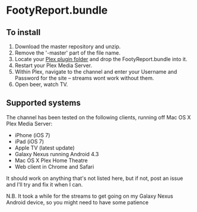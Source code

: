 # FootyReport.bundle


## To install

1. Download the master repository and unzip.
2. Remove the '-master' part of the file name.
3. Locate your [Plex plugin folder](https://support.plex.tv/hc/en-us/articles/201106098-How-do-I-find-the-Plug-Ins-folder-) and drop the FootyReport.bundle into it.
4. Restart your Plex Media Server.
5. Within Plex, navigate to the channel and enter your Username and Password for the site – streams wont work without them.
6. Open beer, watch TV.

## Supported systems

The channel has been tested on the following clients, running off Mac OS X Plex Media Server:

* iPhone (iOS 7)
* iPad (iOS 7)
* Apple TV (latest update)
* Galaxy Nexus running Android 4.3
* Mac OS X Plex Home Theatre
* Web client in Chrome and Safari

It should work on anything that's not listed here, but if not, post an issue and I'll try and fix it when I can.

N.B. It took a while for the streams to get going on my Galaxy Nexus Android device, so you might need to have some patience

